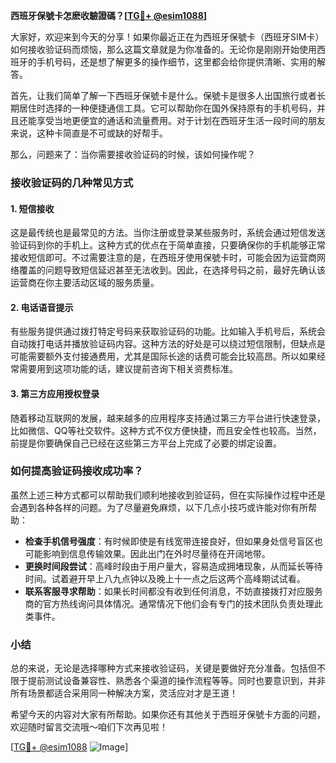 **西班牙保號卡怎麽收驗證碼？[[TG💪+ @esim1088](https://t.me/s/esim1088)]**

大家好，欢迎来到今天的分享！如果你最近正在为西班牙保號卡（西班牙SIM卡）如何接收验证码而烦恼，那么这篇文章就是为你准备的。无论你是刚刚开始使用西班牙的手机号码，还是想了解更多的操作细节，这里都会给你提供清晰、实用的解答。

首先，让我们简单了解一下西班牙保號卡是什么。保號卡是很多人出国旅行或者长期居住时选择的一种便捷通信工具。它可以帮助你在国外保持原有的手机号码，并且还能享受当地更便宜的通话和流量费用。对于计划在西班牙生活一段时间的朋友来说，这种卡简直是不可或缺的好帮手。

那么，问题来了：当你需要接收验证码的时候，该如何操作呢？

### 接收验证码的几种常见方式

#### 1. 短信接收
这是最传统也是最常见的方法。当你注册或登录某些服务时，系统会通过短信发送验证码到你的手机上。这种方式的优点在于简单直接，只要确保你的手机能够正常接收短信即可。不过需要注意的是，在西班牙使用保號卡时，可能会因为运营商网络覆盖的问题导致短信延迟甚至无法收到。因此，在选择号码之前，最好先确认该运营商在你主要活动区域的服务质量。

#### 2. 电话语音提示
有些服务提供通过拨打特定号码来获取验证码的功能。比如输入手机号后，系统会自动拨打电话并播放验证码内容。这种方法的好处是可以绕过短信限制，但缺点是可能需要额外支付接通费用，尤其是国际长途的话费可能会比较高昂。所以如果经常需要用到这项功能的话，建议提前咨询下相关资费标准。

#### 3. 第三方应用授权登录
随着移动互联网的发展，越来越多的应用程序支持通过第三方平台进行快速登录，比如微信、QQ等社交软件。这种方式不仅方便快捷，而且安全性也较高。当然，前提是你要确保自己已经在这些第三方平台上完成了必要的绑定设置。

### 如何提高验证码接收成功率？

虽然上述三种方式都可以帮助我们顺利地接收到验证码，但在实际操作过程中还是会遇到各种各样的问题。为了尽量避免麻烦，以下几点小技巧或许能对你有所帮助：

- **检查手机信号强度**：有时候即使是有线宽带连接良好，但如果身处信号盲区也可能影响到信息传输效果。因此出门在外时尽量待在开阔地带。
- **更换时间段尝试**：高峰时段由于用户量大，容易造成拥堵现象，从而延长等待时间。试着避开早上八九点钟以及晚上十一点之后这两个高峰期试试看。
- **联系客服寻求帮助**：如果长时间都没有收到任何消息，不妨直接拨打对应服务商的官方热线询问具体情况。通常情况下他们会有专门的技术团队负责处理此类事件。

### 小结

总的来说，无论是选择哪种方式来接收验证码，关键是要做好充分准备。包括但不限于提前测试设备兼容性、熟悉各个渠道的操作流程等等。同时也要意识到，并非所有场景都适合采用同一种解决方案，灵活应对才是王道！

希望今天的内容对大家有所帮助。如果你还有其他关于西班牙保號卡方面的问题，欢迎随时留言交流哦～咱们下次再见啦！

[[TG💪+ @esim1088](https://t.me/s/esim1088) ![Image](https://i.postimg.cc/4NQfJmqS/Snipaste-2025-05-13-00-14-12.png)]